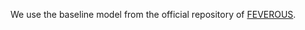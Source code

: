 We use the baseline model from the official repository of [FEVEROUS](https://github.com/Raldir/FEVEROUS).

